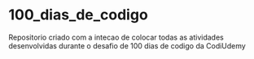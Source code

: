 # 100_dias_de_codigo
Repositorio criado com a intecao de colocar todas as atividades desenvolvidas durante o desafio de 100 dias de codigo da CodiUdemy
